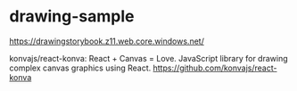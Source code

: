 # drawing-sample

https://drawingstorybook.z11.web.core.windows.net/

konvajs/react-konva: React + Canvas = Love. JavaScript library for drawing complex canvas graphics using React.
https://github.com/konvajs/react-konva

